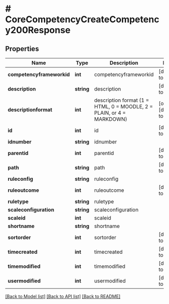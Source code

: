 # # CoreCompetencyCreateCompetency200Response

## Properties

Name | Type | Description | Notes
------------ | ------------- | ------------- | -------------
**competencyframeworkid** | **int** | competencyframeworkid | [default to 0]
**description** | **string** | description | [default to '']
**descriptionformat** | **int** | description format (1 &#x3D; HTML, 0 &#x3D; MOODLE, 2 &#x3D; PLAIN, or 4 &#x3D; MARKDOWN) | [optional] [default to 1]
**id** | **int** | id | [default to 0]
**idnumber** | **string** | idnumber |
**parentid** | **int** | parentid | [default to 0]
**path** | **string** | path | [default to '/0/']
**ruleconfig** | **string** | ruleconfig |
**ruleoutcome** | **int** | ruleoutcome | [default to 0]
**ruletype** | **string** | ruletype |
**scaleconfiguration** | **string** | scaleconfiguration |
**scaleid** | **int** | scaleid |
**shortname** | **string** | shortname |
**sortorder** | **int** | sortorder | [default to 0]
**timecreated** | **int** | timecreated | [default to 0]
**timemodified** | **int** | timemodified | [default to 0]
**usermodified** | **int** | usermodified | [default to 0]

[[Back to Model list]](../../README.md#models) [[Back to API list]](../../README.md#endpoints) [[Back to README]](../../README.md)
